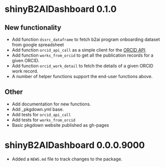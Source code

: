 # shinyB2AIDashboard 0.1.0

## New functionality

* Add function `dssrc_dataframe` to fetch b2ai program onboarding dataset
  from google spreadsheet
* Add function `orcid_api_call` as a simple client for the 
  [ORCID API](https://pub.orcid.org/v3.0/#/Development_Public_API_v3.0).
* Add function `works_from_orcid` to get all the publication 
  records for a given ORCID.
* Add function `orcid_work_detail` to fetch the details of a given
  ORCID work record. 
* A number of helper functions support the end-user functions above.

## Other

* Add documentation for new functions.
* Add _pkgdown.yml base.
* Add tests for `orcid_api_call`
* Add tests for `works_from_orcid`
* Basic pkgdown website published as gh-pages

# shinyB2AIDashboard 0.0.0.9000

* Added a `NEWS.md` file to track changes to the package.
